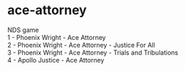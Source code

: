 # ace-attorney
NDS game  
1 - Phoenix Wright - Ace Attorney  
2 - Phoenix Wright - Ace Attorney - Justice For All  
3 - Phoenix Wright - Ace Attorney - Trials and Tribulations  
4 - Apollo Justice - Ace Attorney  
